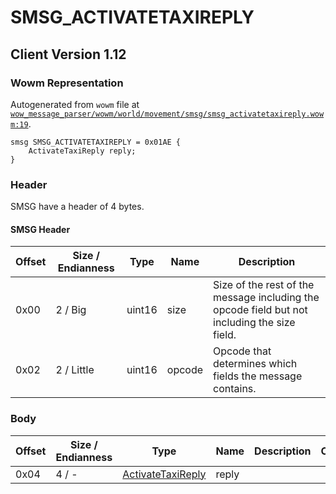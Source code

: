 # SMSG_ACTIVATETAXIREPLY

## Client Version 1.12

### Wowm Representation

Autogenerated from `wowm` file at [`wow_message_parser/wowm/world/movement/smsg/smsg_activatetaxireply.wowm:19`](https://github.com/gtker/wow_messages/tree/main/wow_message_parser/wowm/world/movement/smsg/smsg_activatetaxireply.wowm#L19).
```rust,ignore
smsg SMSG_ACTIVATETAXIREPLY = 0x01AE {
    ActivateTaxiReply reply;
}
```
### Header

SMSG have a header of 4 bytes.

#### SMSG Header

| Offset | Size / Endianness | Type   | Name   | Description |
| ------ | ----------------- | ------ | ------ | ----------- |
| 0x00   | 2 / Big           | uint16 | size   | Size of the rest of the message including the opcode field but not including the size field.|
| 0x02   | 2 / Little        | uint16 | opcode | Opcode that determines which fields the message contains.|

### Body

| Offset | Size / Endianness | Type | Name | Description | Comment |
| ------ | ----------------- | ---- | ---- | ----------- | ------- |
| 0x04 | 4 / - | [ActivateTaxiReply](activatetaxireply.md) | reply |  |  |

